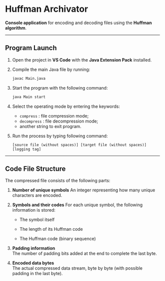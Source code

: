 # Huffman Archivator

**Console application** for encoding and decoding files using the **Huffman algorithm**.

---

## Program Launch

1. Open the project in **VS Code** with the **Java Extension Pack** installed.

2. Compile the main Java file by running:
   ```bash
   javac Main.java  
3) Start the program with the following command:
    ```bash
    java Main start  
4) Select the operating mode by entering the keywords:  
    - `compress` : file compression mode;
    - `decompress` : file decompression mode;  
    - another string to exit program.

5) Run the process by typing following command:
    ```text 
    [source file (without spaces)] [target file (without spaces)] [logging tag]  
---
## Code File Structure
The compressed file consists of the following parts:

1) **Number of unique symbols**
An integer representing how many unique characters are encoded.

2) **Symbols and their codes**
For each unique symbol, the following information is stored:

    - The symbol itself

    - The length of its Huffman code

    - The Huffman code (binary sequence)

3) **Padding information**  
The number of padding bits added at the end to complete the last byte.

4) **Encoded data bytes**  
The actual compressed data stream, byte by byte (with possible padding in the last byte).